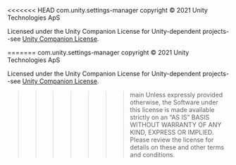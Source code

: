 <<<<<<< HEAD
com.unity.settings-manager copyright © 2021 Unity Technologies ApS

Licensed under the Unity Companion License for Unity-dependent projects--see [Unity Companion License](http://www.unity3d.com/legal/licenses/Unity_Companion_License).

=======
com.unity.settings-manager copyright © 2021 Unity Technologies ApS

Licensed under the Unity Companion License for Unity-dependent projects--see [Unity Companion License](http://www.unity3d.com/legal/licenses/Unity_Companion_License).

>>>>>>> main
Unless expressly provided otherwise, the Software under this license is made available strictly on an “AS IS” BASIS WITHOUT WARRANTY OF ANY KIND, EXPRESS OR IMPLIED. Please review the license for details on these and other terms and conditions.